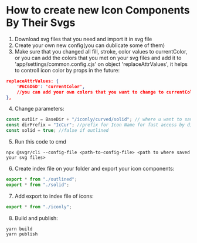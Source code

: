 # How to create new Icon Components By Their Svgs

1. Download svg files that you need and import it in svg file
2. Create your own new config(you can dublicate some of them)
3. Make sure that you changed all fill, stroke, color values to currentColor, or you can add the colors that you met on your svg files and add it to 'app/settings/common.config.cjs' on object 'replaceAttrValues', it helps to controll icon color by props in the future:

```json
replaceAttrValues: {
    '#6C6D6D': 'currentColor',
    //you can add your own colors that you want to change to currentColor
},
```

4. Change parameters:

```javascript
const outDir = BaseDir + "/iconly/curved/solid"; // where u want to save transformed icon components
const dirPrefix = "IcCur"; //prefix for Icon Name for fast access by directory
const solid = true; //false if outlined
```

5. Run this code to cmd

```console
npx @svgr/cli --config-file <path-to-config-file> <path to where saved your svg files>
```

6. Create index file on your folder and export your icon components:

```javascript
export * from "./outlined";
export * from "./solid";
```

7. Add export to index file of icons:

```javascript
export * from "./iconly";
```

8. Build and publish:

```console
yarn build
yarn publish
```

